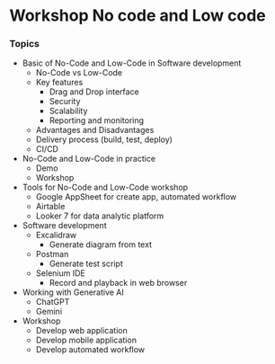 # Workshop No code and Low code

### Topics
* Basic of No-Code and Low-Code in Software development
  * No-Code vs Low-Code
  * Key features
    * Drag and Drop interface
    * Security
    * Scalability   
    * Reporting and monitoring
  * Advantages and Disadvantages
  * Delivery process (build, test, deploy)
  * CI/CD
* No-Code and Low-Code in practice
  * Demo
  * Workshop
* Tools for No-Code and Low-Code workshop
  * Google AppSheet for create app, automated workflow
  * Airtable
  * Looker 7 for data analytic platform
* Software development
  * Excalidraw
    * Generate diagram from text 
  * Postman
    * Generate test script
  * Selenium IDE
    * Record and playback in web browser
* Working with Generative AI
  * ChatGPT
  * Gemini
* Workshop
  * Develop web application
  * Develop mobile application
  * Develop automated workflow
